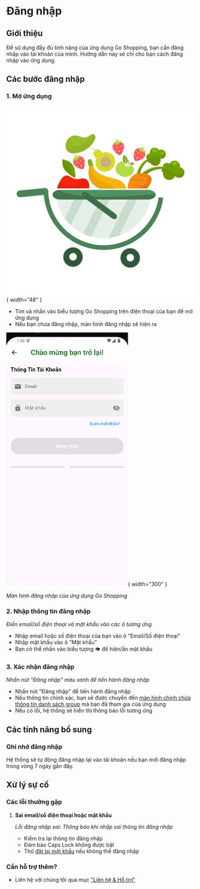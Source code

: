 # Đăng nhập

## Giới thiệu
Để sử dụng đầy đủ tính năng của ứng dụng Go Shopping, bạn cần đăng nhập vào tài khoản của mình. Hướng dẫn này sẽ chỉ cho bạn cách đăng nhập vào ứng dụng.

## Các bước đăng nhập

### 1. Mở ứng dụng
![Biểu tượng ứng dụng Go Shopping](../../assets/images/auth/app_icon.png){ width="48" }

- Tìm và nhấn vào biểu tượng Go Shopping trên điện thoại của bạn để mở ứng dụng
- Nếu bạn chưa đăng nhập, màn hình đăng nhập sẽ hiện ra

![Màn hình đăng nhập](../../assets/images/auth/login.png){ width="300" }

*Màn hình đăng nhập của ứng dụng Go Shopping*

### 2. Nhập thông tin đăng nhập

*Điền email/số điện thoại và mật khẩu vào các ô tương ứng*

- Nhập email hoặc số điện thoại của bạn vào ô "Email/Số điện thoại"
- Nhập mật khẩu vào ô "Mật khẩu"
- Bạn có thể nhấn vào biểu tượng 👁️ để hiện/ẩn mật khẩu

### 3. Xác nhận đăng nhập

*Nhấn nút "Đăng nhập" màu xanh để tiến hành đăng nhập*

- Nhấn nút "Đăng nhập" để tiến hành đăng nhập
- Nếu thông tin chính xác, bạn sẽ được chuyển đến [màn hình chính chứa thông tin danh sách group](../group/home.md) mà bạn đã tham gia của ứng dụng
- Nếu có lỗi, hệ thống sẽ hiển thị thông báo lỗi tương ứng

## Các tính năng bổ sung

### Ghi nhớ đăng nhập

Hệ thống sẽ tự động đăng nhập lại vào tài khoản nếu bạn mới đăng nhập trong vòng 7 ngày gần đây.

## Xử lý sự cố

### Các lỗi thường gặp
1. **Sai email/số điện thoại hoặc mật khẩu**
   
   *Lỗi đăng nhập sai: Thông báo khi nhập sai thông tin đăng nhập*
   - Kiểm tra lại thông tin đăng nhập
   - Đảm bảo Caps Lock không được bật
   - Thử [đặt lại mật khẩu](forgot-password.md) nếu không thể đăng nhập

### Cần hỗ trợ thêm?

- Liên hệ với chúng tôi qua mục ["Liên hệ & Hỗ trợ"](../../support.md)

